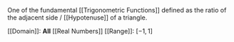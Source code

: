 One of the fundamental [[Trigonometric Functions]] defined as the ratio of the adjacent side /  [[Hypotenuse]] of a triangle.

[[Domain]]: **All** [[Real Numbers]]
[[Range]]: $[-1,1]$